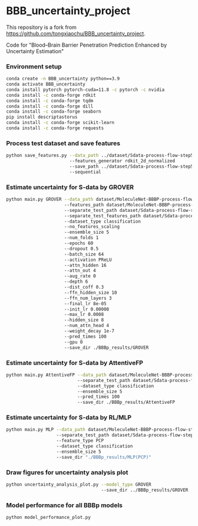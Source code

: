 # BBB_uncertainty_project
This repository is a fork from https://github.com/tongxiaochu/BBB_uncertainty_project.

Code for "Blood–Brain Barrier Penetration Prediction Enhanced by Uncertainty Estimation"

### Environment setup
```bash
conda create -n BBB_uncertainty python==3.9
conda activate BBB_uncertainty
conda install pytorch pytorch-cuda=11.8 -c pytorch -c nvidia
conda install -c conda-forge rdkit
conda install -c conda-forge tqdm
conda install -c conda-forge dill
conda install -c conda-forge seaborn
pip install descriptastorus
conda install -c conda-forge scikit-learn
conda install -c conda-forge requests
```

### Process test dataset and save features
```bash
python save_features.py --data_path ../dataset/Sdata-process-flow-step5-testdata.csv
                        --features_generator rdkit_2d_normalized
                        --save_path ../dataset/Sdata-process-flow-step5-testdata.npz
                        --sequential
```

### Estimate uncertainty for S-data by GROVER
```bash
python main.py GROVER --data_path dataset/MoleculeNet-BBBP-process-flow-step5-traindata.csv
                      --features_path dataset/MoleculeNet-BBBP-process-flow-step5-traindata.npz
                      --separate_test_path dataset/Sdata-process-flow-step5-testdata.csv
                      --separate_test_features_path dataset/Sdata-process-flow-step5-testdata.npz
                      --dataset_type classification
                      --no_features_scaling
                      --ensemble_size 5
                      --num_folds 1
                      --epochs 60
                      --dropout 0.5
                      --batch_size 64
                      --activation PReLU
                      --attn_hidden 16
                      --attn_out 4
                      --aug_rate 0
                      --depth 6
                      --dist_coff 0.3
                      --ffn_hidden_size 10
                      --ffn_num_layers 3
                      --final_lr 8e-05
                      --init_lr 0.00008
                      --max_lr 0.0008
                      --hidden_size 8
                      --num_attn_head 4
                      --weight_decay 1e-7
                      --pred_times 100
                      --gpu 0
                      --save_dir ./BBBp_results/GROVER
```

### Estimate uncertainty for S-data by AttentiveFP
```bash
python main.py AttentiveFP --data_path dataset/MoleculeNet-BBBP-process-flow-step5-traindata.csv
                           --separate_test_path dataset/Sdata-process-flow-step5-testdata.csv
                           --dataset_type classification
                           --ensemble_size 5
                           --pred_times 100
                           --save_dir ./BBBp_results/AttentiveFP
```

### Estimate uncertainty for S-data by RL/MLP
```bash
python main.py MLP --data_path dataset/MoleculeNet-BBBP-process-flow-step5-traindata.csv
                   --separate_test_path dataset/Sdata-process-flow-step5-testdata.csv
                   --feature_type PCP
                   --dataset_type classification
                   --ensemble_size 5
                   --save_dir "./BBBp_results/MLP(PCP)"
```

### Draw figures for uncertainty analysis plot 
```bash
python uncertainty_analysis_plot.py --model_type GROVER
                                    --save_dir ../BBBp_results/GROVER
```

### Model performance for all BBBp models
```bash
python model_performance_plot.py
```
